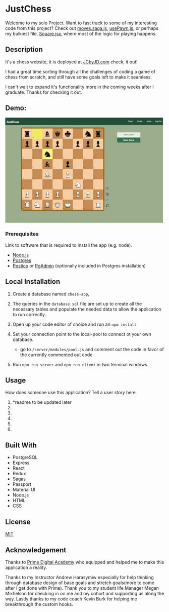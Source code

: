 # JustChess

Welcome to my solo Project. Want to fast track to some of my interesting code from this project? Check out [moves.saga.js](src/redux/sagas/moves.saga.js), [usePawn.js](src/hooks/usePawn.js), or perhaps my bulkiest file, [Square.jsx](src/components/ChessComponents/Square/Square.jsx), where most of the logic for playing happens.

<!-- Moves Saga: src>redux>sagas>moves.saga.js -->

## Description

It's a chess website, it is deployed at [JCbyJD.com](https://JCbyJD.com) check, it out! 

I had a great time sorting through all the challenges of coding a game of chess from scratch, and still have some goals left to make it seamless.

I can't wait to expand it's functionality more in the coming weeks after I graduate. Thanks for checking it out.

## Demo: 
![Chess Demo](/public/JCbyJD.gif)


### Prerequisites

Link to software that is required to install the app (e.g. node).

- [Node.js](https://nodejs.org/en/)
- [Postgres](https://www.postgresql.org/download/)
- [Postico](https://eggerapps.at/postico/v1.php) or [PgAdmin](https://www.postgresql.org/download/) (optionally included in Postgres installation)

## Local Installation

1. Create a database named `chess-app`,
2. The queries in the `database.sql` file are set up to create all the necessary tables and populate the needed data to allow the application to run correctly.
3. Open up your code editor of choice and run an `npm install`
4. Set your connection point to the local-pool to connect ot your own database.
    - go to ```/server/modules/pool.js``` and comment out the code in favor of the currently commented out code.

5. Run `npm run server` and `npm run client` in two terminal windows.

## Usage

How does someone use this application? Tell a user story here.

1. *readme to be updated later
2. 
3. 
4. 
5. 
6. 

## Built With

- PostgreSQL
- Express
- React
- Redux
- Sagas
- Passport
- Material UI
- Node.js
- HTML 
- CSS

## License

[MIT](https://choosealicense.com/licenses/mit/)

## Acknowledgement

Thanks to [Prime Digital Academy](www.primeacademy.io) who equipped and helped me to make this application a reality.

Thanks to my Instructor Andrew Harasymiw especially for help thinking through database design of base goals and stretch goals(more to come after I get done with Prime). Thank you to my student life Manager Megan Mikhelson for checking in on me and my cohort and supporting us along the way. Lastly thanks to my code coach Kevin Burk for helping me breakthrough the custom hooks.






